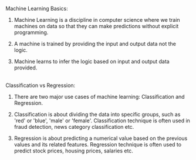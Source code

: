 Machine Learning Basics: <br>

1. Machine Learning is a discipline in computer science where we train machines on data so that they can make predictions without explicit programming.<br>

2. A machine is trained by providing the input and output data not the logic.<br>

3. Machine learns to infer the logic based on input and output data provided.<br><br>


Classification vs Regression: <br>

1. There are two major use cases of machine learning: Classification and Regression.<br>

2. Classification is about dividing the data into specific groups, such as 'red' or 'blue', 'male' or 'female'. Classification technique is often used in fraud detection, news category classification etc.<br>

3. Regression is about predicting a numerical value based on the previous values and its related features. Regression technique is often used to predict stock prices, housing prices, salaries etc.<br><br>


